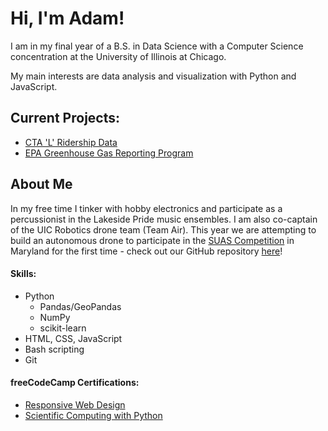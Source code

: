 # Hi, I'm Adam!

I am in my final year of a B.S. in Data Science with a Computer Science concentration at the University of Illinois at Chicago.

My main interests are data analysis and visualization with Python and JavaScript.

## Current Projects:

- [CTA 'L' Ridership Data](https://github.com/abeige/cs424-project3)
- [EPA Greenhouse Gas Reporting Program](https://github.com/abeige/ghgrp)

## About Me

In my free time I tinker with hobby electronics and participate as a percussionist in the Lakeside Pride music ensembles. I am also co-captain of the UIC Robotics drone team (Team Air). This year we are attempting to build an autonomous drone to participate in the [SUAS Competition](https://suas-competition.org) in Maryland for the first time - check out our GitHub repository [here](https://github.com/chicagoedt/team-air-suas-2023)!

#### Skills:

- Python
	- Pandas/GeoPandas
	- NumPy
	- scikit-learn
- HTML, CSS, JavaScript
- Bash scripting
- Git

#### freeCodeCamp Certifications:

- [Responsive Web Design](https://www.freecodecamp.org/certification/abeige/responsive-web-design)
- [Scientific Computing with Python](https://www.freecodecamp.org/certification/abeige/scientific-computing-with-python-v7)
